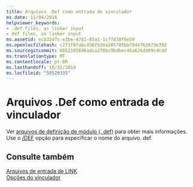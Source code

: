 ```yaml
---
title: Arquivos .Def como entrada de vinculador
ms.date: 11/04/2016
helpviewer_keywords:
- .def files, as linker input
- def files, as linker input
ms.assetid: ecb32d7c-e3be-4782-85a1-1c77d30f6e59
ms.openlocfilehash: c271f8fabc456fb26a385785bbf944f6267de392
ms.sourcegitcommit: 6052185696adca270bc9bdbec45a626dd89cdcdd
ms.translationtype: MT
ms.contentlocale: pt-BR
ms.lasthandoff: 10/31/2018
ms.locfileid: "50520335"
---
```

# <a name="def-files-as-linker-input"></a>Arquivos .Def como entrada de vinculador

Ver [arquivos de definição de módulo (. def)](../../build/reference/module-definition-dot-def-files.md) para obter mais informações. Use o [/DEF](../../build/reference/def-specify-module-definition-file.md) opção para especificar o nome do arquivo. def.

## <a name="see-also"></a>Consulte também

[Arquivos de entrada de LINK](../../build/reference/link-input-files.md)<br/>
[Opções do vinculador](../../build/reference/linker-options.md)